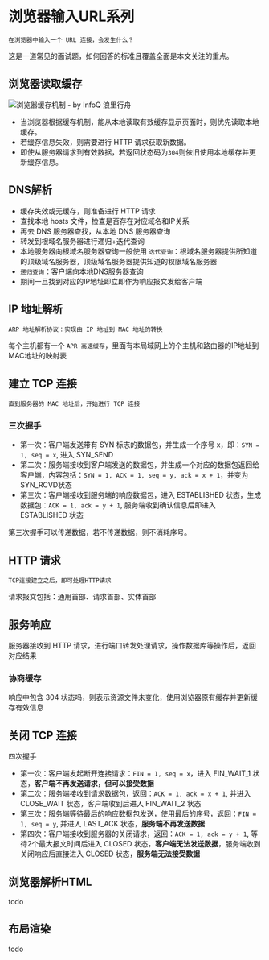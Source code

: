 # 浏览器输入URL系列

`在浏览器中输入一个 URL 连接，会发生什么？`

这是一道常见的面试题，如何回答的标准且覆盖全面是本文关注的重点。

## 浏览器读取缓存

![浏览器缓存机制 - by InfoQ 浪里行舟](https://user-gold-cdn.xitu.io/2019/1/5/1681c21e04552f77?w=2213&h=948&f=png&s=311173)

- 当浏览器根据缓存机制，能从本地读取有效缓存显示页面时，则优先读取本地缓存。
- 若缓存信息失效，则需要进行 HTTP 请求获取新数据。
- 即使从服务器请求到有效数据，若返回状态码为`304`则依旧使用本地缓存并更新缓存信息。

## DNS解析

- 缓存失效或无缓存，则准备进行 HTTP 请求
- 查找本地 hosts 文件，检查是否存在对应域名和IP关系
- 再去 DNS 服务器查找，从本地 DNS 服务器查询
- 转发到根域名服务器进行递归+迭代查询
- 本地服务器向根域名服务器查询一般使用 `迭代查询`：根域名服务器提供所知道的顶级域名服务器，顶级域名服务器提供知道的权限域名服务器
- `递归查询`：客户端向本地DNS服务器查询
- 期间一旦找到对应的IP地址即立即作为响应报文发给客户端

## IP 地址解析

`ARP 地址解析协议：实现由 IP 地址到 MAC 地址的转换`

每个主机都有一个 `APR 高速缓存`，里面有本局域网上的个主机和路由器的IP地址到MAC地址的映射表

## 建立 TCP 连接

`直到服务器的 MAC 地址后，开始进行 TCP 连接`

### 三次握手

- 第一次：客户端发送带有 SYN 标志的数据包，并生成一个序号 x，即：`SYN = 1, seq = x`, 进入 SYN_SEND
- 第二次：服务端接收到客户端发送的数据包，并生成一个对应的数据包返回给客户端，内容包括：`SYN = 1, ACK = 1, seq = y, ack = x + 1`，并变为SYN_RCVD状态
- 第三次：客户端接收到服务端的响应数据包，进入 ESTABLISHED 状态，生成数据包：`ACK = 1, ack = y + 1`, 服务端收到确认信息后即进入 ESTABLISHED 状态

第三次握手可以传递数据，若不传递数据，则不消耗序号。

## HTTP 请求

`TCP连接建立之后，即可处理HTTP请求`

请求报文包括：通用首部、请求首部、实体首部

## 服务响应

服务器接收到 HTTP 请求，进行端口转发处理请求，操作数据库等操作后，返回对应结果

### 协商缓存

响应中包含 304 状态吗，则表示资源文件未变化，使用浏览器原有缓存并更新缓存有效信息

## 关闭 TCP 连接

四次握手

- 第一次：客户端发起断开连接请求：`FIN = 1, seq = x`，进入 FIN_WAIT_1 状态，**客户端不再发送请求，但可以接受数据**
- 第二次：服务端接收到请求数据包，返回：`ACK = 1, ack = x + 1`, 并进入 CLOSE_WAIT 状态，客户端收到后进入 FIN_WAIT_2 状态
- 第三次：服务端等待最后的响应数据包发送，使用最后的序号，返回：`FIN = 1, seq = y`, 并进入 LAST_ACK 状态，**服务端不再发送数据**
- 第四次：客户端接收到服务器的关闭请求，返回：`ACK = 1, ack = y + 1`, 等待2个最大报文时间后进入 CLOSED 状态，**客户端无法发送数据**，服务端收到关闭响应后直接进入 CLOSED 状态，**服务端无法接受数据**

## 浏览器解析HTML

todo

## 布局渲染

todo
